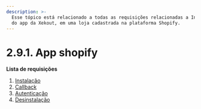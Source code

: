 ```yaml
---
description: >-
  Esse tópico está relacionado a todas as requisições relacionadas a Instalação
  do app da Xekout, em uma loja cadastrada na plataforma Shopify.
---
```


# 2.9.1. App shopify

**Lista de requisições**

1. [Instalação](instalacao-do-xekoutapp.md)
2. [Callback](url-de-redirecionamento-callback.md)
3. [Autenticação](url-de-autenticacao-auth.md)
4. [Desinstalação](2.9.1.4.-desinstalacao-do-xekoutapp.md)

